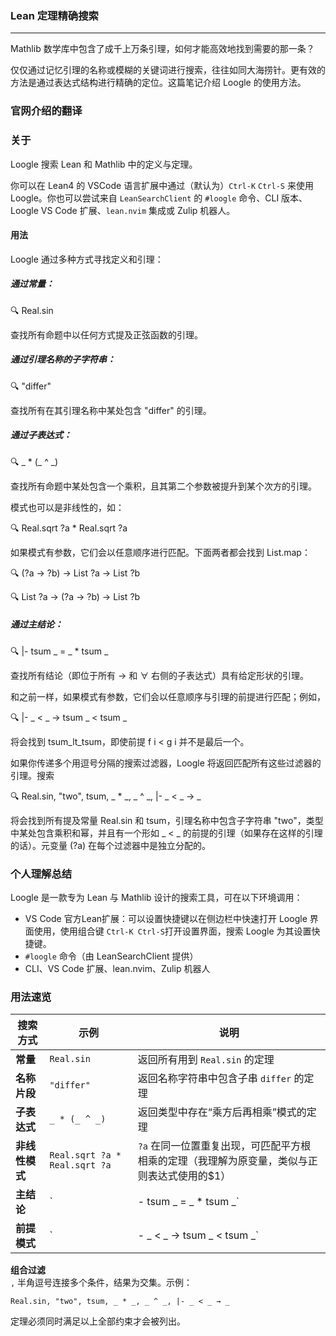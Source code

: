 ### **Lean 定理精确搜索**

------

Mathlib 数学库中包含了成千上万条引理，如何才能高效地找到需要的那一条？

仅仅通过记忆引理的名称或模糊的关键词进行搜索，往往如同大海捞针。更有效的方法是通过表达式结构进行精确的定位。这篇笔记介绍 Loogle 的使用方法。

### 官网介绍的翻译

### 关于

Loogle 搜索 Lean 和 Mathlib 中的定义与定理。

你可以在 Lean4 的 VSCode 语言扩展中通过（默认为）`Ctrl-K` `Ctrl-S` 来使用 Loogle。你也可以尝试来自 `LeanSearchClient` 的 `#loogle` 命令、CLI 版本、Loogle VS Code 扩展、`lean.nvim` 集成或 Zulip 机器人。

#### 用法

Loogle 通过多种方式寻找定义和引理：

##### 通过常量：

🔍 Real.sin

查找所有命题中以任何方式提及正弦函数的引理。

##### 通过引理名称的子字符串：

🔍 "differ"

查找所有在其引理名称中某处包含 "differ" 的引理。

##### 通过子表达式：

🔍 _ * (_ ^ _)

查找所有命题中某处包含一个乘积，且其第二个参数被提升到某个次方的引理。

模式也可以是非线性的，如：

🔍 Real.sqrt ?a * Real.sqrt ?a

如果模式有参数，它们会以任意顺序进行匹配。下面两者都会找到 List.map：

🔍 (?a -> ?b) -> List ?a -> List ?b

🔍 List ?a -> (?a -> ?b) -> List ?b

##### 通过主结论：

🔍 |- tsum _ = _ * tsum _

查找所有结论（即位于所有 → 和 ∀ 右侧的子表达式）具有给定形状的引理。

和之前一样，如果模式有参数，它们会以任意顺序与引理的前提进行匹配；例如，

🔍 |- _ < _ → tsum _ < tsum _

将会找到 tsum_lt_tsum，即使前提 f i < g i 并不是最后一个。

如果你传递多个用逗号分隔的搜索过滤器，Loogle 将返回匹配所有这些过滤器的引理。搜索

🔍 Real.sin, "two", tsum, _ * _, _ ^ _, |- _ < _ → _

将会找到所有提及常量 Real.sin 和 tsum，引理名称中包含子字符串 "two"，类型中某处包含乘积和幂，并且有一个形如 _ < _ 的前提的引理（如果存在这样的引理的话）。元变量 (?a) 在每个过滤器中是独立分配的。

### 个人理解总结

Loogle 是一款专为 Lean 与 Mathlib 设计的搜索工具，可在以下环境调用：
- VS Code 官方Lean扩展：可以设置快捷键以在侧边栏中快速打开 Loogle 界面使用，使用组合键 `Ctrl-K Ctrl-S`打开设置界面，搜索 Loogle 为其设置快捷键。
- `#loogle` 命令（由 LeanSearchClient 提供）  
- CLI、VS Code 扩展、lean.nvim、Zulip 机器人  

### 用法速览

| 搜索方式       | 示例                          | 说明                                                         |
| -------------- | ----------------------------- | ------------------------------------------------------------ |
| **常量**       | `Real.sin`                    | 返回所有用到 `Real.sin` 的定理                               |
| **名称片段**   | `"differ"`                    | 返回名称字符串中包含子串 `differ` 的定理                     |
| **子表达式**   | `_ * (_ ^ _)`                 | 返回类型中存在“乘方后再相乘”模式的定理                       |
| **非线性模式** | `Real.sqrt ?a * Real.sqrt ?a` | `?a` 在同一位置重复出现，可匹配平方根相乘的定理（我理解为原变量，类似与正则表达式使用的$1） |
| **主结论**     | `|- tsum _ = _ * tsum _`      | 仅匹配结论（最右侧表达式）符合模式的定理                     |
| **前提模式**   | `|- _ < _ → tsum _ < tsum _`  | 即使前提顺序不同，也能匹配 `tsum_lt_tsum`                    |

**组合过滤**  
`,` 半角逗号连接多个条件，结果为交集。示例：  

```
Real.sin, "two", tsum, _ * _, _ ^ _, |- _ < _ → _
```
定理必须同时满足以上全部约束才会被列出。


